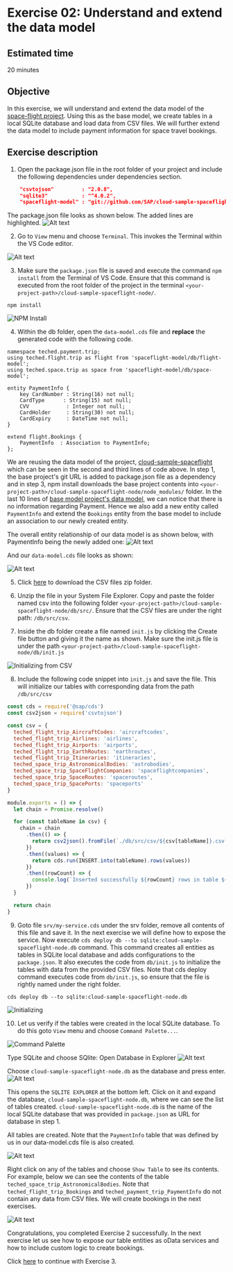 # Exercise 02: Understand and extend the data model

## Estimated time

20 minutes

## Objective

In this exercise, we will understand and extend the data model of the [space-flight project](https://github.com/SAP/cloud-sample-spaceflight). Using this as the base model, we create tables in a local SQLite database and load data from CSV files. We will further extend the data model to include payment information for space travel bookings.

## Exercise description

1. Open the package.json file in the root folder of your project and include the following dependencies under dependencies section.
```json
    "csvtojson"         : "2.0.8",
    "sqlite3"           : "^4.0.2",
    "spaceflight-model" : "git://github.com/SAP/cloud-sample-spaceflight"
```

The package.json file looks as shown below. The added lines are highlighted.
![Alt text](./images/package.png?raw=true)

2. Go to `View` menu and choose `Terminal`. This invokes the Terminal within the VS Code editor.

![Alt text](./images/invoke_terminal.png?raw=true) 

3. Make sure the `package.json` file is saved and execute the command `npm install` from the Terminal of VS Code. Ensure that this command is executed from the root folder of the project in the terminal `<your-project-path>/cloud-sample-spaceflight-node/`.
```
npm install
```
![NPM Install](./images/npm_install.png?raw=true)

4. Within the db folder, open the `data-model.cds` file and __replace__ the generated code with the following code.
```
namespace teched.payment.trip;
using teched.flight.trip as flight from 'spaceflight-model/db/flight-model';
using teched.space.trip as space from 'spaceflight-model/db/space-model';

entity PaymentInfo {
    key CardNumber : String(16) not null;
    CardType      : String(15) not null;
    CVV            : Integer not null;
    CardHolder     : String(30) not null;
    CardExpiry     : DateTime not null;
}

extend flight.Bookings {
    PaymentInfo  : Association to PaymentInfo;
};
```
We are reusing the data model of the project, [cloud-sample-spaceflight](https://github.com/SAP/cloud-sample-spaceflight) which can be seen in the second and third lines of code above. In step 1, the base project's git URL is added to package.json file as a dependency and in step 3, npm install downloads the base project contents into  `<your-project-path>/cloud-sample-spaceflight-node/node_modules/` folder. In the last 10 lines of [base model project's data model](https://github.com/SAP/cloud-sample-spaceflight/blob/master/db/flight-model.cds), we can notice that there is no information regarding Payment. Hence we also add a new entity called `PaymentInfo` and extend the `Bookings` entity from the base model to include an association to our newly created entity. 

The overall entity relationship of our data model is as shown below, with PaymentInfo being the newly added one:
![Alt text](./images/data_model.jpg?raw=true)

And our `data-model.cds` file looks as shown:

![Alt text](./images/dataModelExtend.png?raw=true)

5. Click [here](https://github.com/SAP/cloud-sample-spaceflight-node/raw/master/-exercises-/docs/csv.zip) to download the CSV files zip folder. 

6. Unzip the file in your System File Explorer. Copy and paste the folder named csv into the following folder `<your-project-path>/cloud-sample-spaceflight-node/db/src/`. Ensure that the CSV files are under the right path: `/db/src/csv`.

7. Inside the db folder create a file named `init.js` by clicking the Create file button and giving it the name as shown. Make sure the init.js file is under the path `<your-project-path>/cloud-sample-spaceflight-node/db/init.js`

![Initializing from CSV](./images/init.png?raw=true)

8. Include the following code snippet into `init.js` and save the file. This will initialize our tables with corresponding data from the path `/db/src/csv`
```javascript
const cds = require('@sap/cds')
const csv2json = require('csvtojson')

const csv = {
  teched_flight_trip_AircraftCodes: 'aircraftcodes',
  teched_flight_trip_Airlines: 'airlines',
  teched_flight_trip_Airports: 'airports',
  teched_flight_trip_EarthRoutes: 'earthroutes',
  teched_flight_trip_Itineraries: 'itineraries',
  teched_space_trip_AstronomicalBodies: 'astrobodies',
  teched_space_trip_SpaceFlightCompanies: 'spaceflightcompanies',
  teched_space_trip_SpaceRoutes: 'spaceroutes',
  teched_space_trip_SpacePorts: 'spaceports'
}

module.exports = () => {
  let chain = Promise.resolve()

  for (const tableName in csv) {
    chain = chain
      .then(() => {
        return csv2json().fromFile(`./db/src/csv/${csv[tableName]}.csv`)
      })
      .then((values) => {
        return cds.run(INSERT.into(tableName).rows(values))
      })
      .then((rowCount) => {
        console.log(`Inserted successfully ${rowCount} rows in table ${tableName}`)
      })
  }

  return chain
}
```

9. Goto file `srv/my-service.cds` under the srv folder, remove all contents of this file and save it. In the next exercise we will define how to expose the service. Now execute `cds deploy db --to sqlite:cloud-sample-spaceflight-node.db` command. This command creates all entities as tables in SQLite local database and adds configurations to the `package.json`. It also executes the code from `db/init.js` to initialize the tables with data from the provided CSV files. Note that cds deploy command executes code from `db/init.js`, so ensure that the file is rightly named under the right folder.
```
cds deploy db --to sqlite:cloud-sample-spaceflight-node.db
```
![Initializing](./images/table_initialize.png?raw=true)

10. Let us verify if the tables were created in the local SQLite database. To do this goto `View` menu and choose `Command Palette...`.

![Command Palette](./images/command_palette.png?raw=true)

Type SQLite and choose SQlite: Open Database in Explorer
![Alt text](./images/SQLite_open.png?raw=true)

Choose `cloud-sample-spaceflight-node.db` as the database and press enter. 
![Alt text](./images/open_db.png?raw=true)

This opens the `SQLITE EXPLORER` at the bottom left. Click on it and expand the database, `cloud-sample-spaceflight-node.db`, where we can see the list of tables created. `cloud-sample-spaceflight-node.db` is the name of the local SQLite database that was provided in `package.json` as URL for database in step 1.

All tables are created. Note that the `PaymentInfo` table that was defined by us in our data-model.cds file is also created.

![Alt text](./images/payment_table.png?raw=true)

Right click on any of the tables and choose `Show Table` to see its contents. For example, below we can see the contents of the table `teched_space_trip_AstronomicalBodies`. Note that `teched_flight_trip_Bookings` and `teched_payment_trip_PaymentInfo` do not contain any data from  CSV files. We will create bookings in the next exercises.

![Alt text](./images/table_contents.png?raw=true)

Congratulations, you completed Exercise 2 successfully. In the next exercise let us see how to expose our table entities as oData services and how to include custom logic to create bookings.

Click [here](../exercise03/README.md) to continue with Exercise 3.
